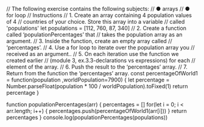 // The following exercise contains the following subjects:
// ● arrays
// ● for loop
// Instructions
// 1. Create an array containing 4 population values of 4
// countries of your choice. Store this array into a variable
// called 'populations'
let populations = [112, 760, 87, 340]
// 2. Create a function called ‘populationPercentages’ that
// takes the population array as an argument.
 // 3. Inside the function, create an empty array called
// ‘percentages’.
// 4. Use a for loop to iterate over the population array you
// received as an argument..
// 5. On each iteration use the function we created earlier
// (module 3, ex.3.3-declarations vs expressions) for each
// element of the array.
// 6. Push the result to the ‘percentages’ array.
// 7. Return from the function the ‘percentages’ array.
const percentageOfWorld1 = function(population ,worldPopulation=7900) {
    let percentage = Number.parseFloat(population * 100 / worldPopulation).toFixed(1)
    return percentage
}

function populationPercentages(arr) {
    percentages = []
    for(let i = 0; i < arr.length; i++) {
        percentages.push(percentageOfWorld1(arr[i]))
    }
    return percentages
}
console.log(populationPercentages(populations))